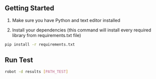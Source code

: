 ## Getting Started

1. Make sure you have Python and text editor installed

2. Install your dependencies (this command will install every required library from requirements.txt file)

```sh {"id":"01J8RZXA9VYNCGVA8SKXGRNAEA"}
pip install -r requirements.txt

```

## Run Test

```sh {"id":"01J8RZXA9VYNCGVA8SMDYWGPZZ"}
robot -d results [PATH_TEST]
```

